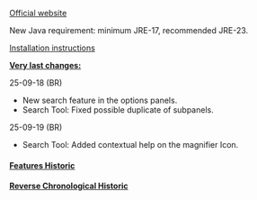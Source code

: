 [Official website](https://www.remnantsoftheprecursors.org) <br/>

New Java requirement: minimum JRE-17, recommended JRE-23.

[Installation instructions](https://github.com/BrokenRegistry/Rotp-Fusion/blob/main/installation.md)


<b><ins>Very last changes:</ins></b>

25-09-18 (BR)
- New search feature in the options panels.
- Search Tool: Fixed possible duplicate of subpanels.

25-09-19 (BR)
- Search Tool: Added contextual help on the magnifier Icon.

#### [Features Historic](https://github.com/BrokenRegistry/Rotp-Fusion/blob/main/FeaturesChanges.md)

#### [Reverse  Chronological Historic](https://github.com/BrokenRegistry/Rotp-Fusion/blob/main/DetailedChanges.md)
